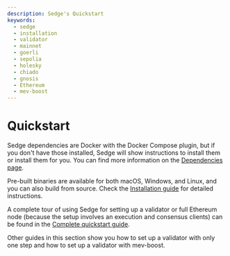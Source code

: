 ```yaml
---
description: Sedge's Quickstart
keywords:
  - sedge
  - installation
  - validator
  - mainnet
  - goerli
  - sepolia
  - holesky
  - chiado
  - gnosis
  - Ethereum
  - mev-boost
---
```


# Quickstart

Sedge dependencies are Docker with the Docker Compose plugin, but if you don't have those installed, Sedge will show instructions to install them or install them for you. You can find more information on the [Dependencies page](quickstart/dependencies).

Pre-built binaries are available for both macOS, Windows, and Linux, and you can also build from source. Check the [Installation guide](quickstart/install-guide) for detailed instructions.

A complete tour of using Sedge for setting up a validator or full Ethereum node (because the setup involves an execution and consensus clients) can be found in the [Complete quickstart guide](quickstart/complete-guide).

Other guides in this section show you how to set up a validator with only one step and how to set up a validator with mev-boost.
